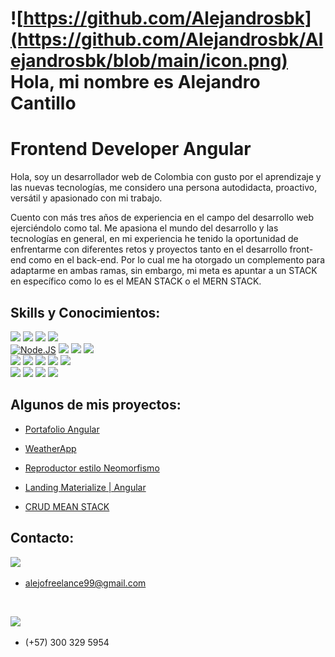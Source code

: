 # ![https://github.com/Alejandrosbk](https://github.com/Alejandrosbk/Alejandrosbk/blob/main/icon.png) Hola, mi nombre es Alejandro Cantillo
# Frontend Developer Angular

Hola, soy un desarrollador web de Colombia con gusto por el aprendizaje y las nuevas tecnologías, me considero una persona autodidacta, proactivo, versátil y apasionado con mi trabajo.

Cuento con más tres años de experiencia en el campo del desarrollo web ejerciéndolo como tal.
Me apasiona el mundo del desarrollo y las tecnologías en general, en mi experiencia he tenido la oportunidad de enfrentarme con diferentes retos y proyectos tanto en el desarrollo front-end como en el back-end. Por lo cual me ha otorgado un complemento para adaptarme en ambas ramas, sin embargo, mi meta es apuntar a un STACK en específico como lo es el MEAN STACK o el MERN STACK.

## Skills y Conocimientos:
[![](https://img.shields.io/badge/Angular-DD0031?style=for-the-badge&logo=angular&logoColor=white)]()
[![](https://img.shields.io/badge/HTML5-E34F26?style=for-the-badge&logo=html5&logoColor=white)]()
[![](https://img.shields.io/badge/CSS-1575F9?&style=for-the-badge&logo=css3&logoColor=white)]()
[![](https://img.shields.io/badge/Bootstrap-563D7C?style=for-the-badge&logo=bootstrap&logoColor=white)]()
</br>
[![Node.JS](https://img.shields.io/badge/Node.JS-339933?style=for-the-badge&logo=node.js&logoColor=101010)]()
[![](https://img.shields.io/badge/JavaScript-F7DF1E?style=for-the-badge&logo=javascript&logoColor=101010)]()
[![](https://img.shields.io/badge/PHP-777BB4?style=for-the-badge&logo=php&logoColor=white)]()
[![](https://img.shields.io/badge/Laravel-FF2D20?style=for-the-badge&logo=laravel&logoColor=white)]()
</br>
[![](https://img.shields.io/badge/VScode-0074C2?&style=for-the-badge&logo=VScode&logoColor=white)]()
[![](https://img.shields.io/badge/GitHub-100000?style=for-the-badge&logo=github&logoColor=white)]()
[![](https://img.shields.io/badge/GitLab-330F63?style=for-the-badge&logo=gitlab&logoColor=white)]()
[![](https://img.shields.io/badge/Windows-0078D6?style=for-the-badge&logo=windows&logoColor=white)]()
[![](https://img.shields.io/badge/iOS-000000?style=for-the-badge&logo=ios&logoColor=white)]()
</br>
[![](https://img.shields.io/badge/MySQL-E34F26?style=for-the-badge&logo=mysql&logoColor=white)]()
[![](https://img.shields.io/badge/MongoDB-47A248?style=for-the-badge&logo=mongodb&logoColor=101010)]()
[![](https://img.shields.io/badge/Firebase-FFCA28?style=for-the-badge&logo=firebase&logoColor=101010)]()
[![](https://img.shields.io/badge/Express-404D59?style=for-the-badge&logo=express&logoColor=white)]()
</br>

## Algunos de mis proyectos:

<ul>
	<li>
		<a href="https://alejandrosbk.github.io/Portafolio-Angular/">
			<p>Portafolio Angular</p>
		</a>
	</li>
	<li>
		<a href="https://alejandrosbk.github.io/WeatherApp/">
			<p>WeatherApp</p>
		</a>
	</li>
	<li>
		<a href="https://alejandrosbk.github.io/Reproductor-Neomorfismo/">
			<p>Reproductor estilo Neomorfismo</p>
		</a>
	</li>
	<li>
		<a href="https://alejandrosbk.github.io/Materialize-Angular/">
			<p>Landing Materialize | Angular</p>
		</a>
	</li>
	<li>
		<a href="https://github.com/Alejandrosbk/CRUD-MEAN-STACK">
			<p>CRUD MEAN STACK</p>
		</a>
	</li>
</ul>

## Contacto:
[![](https://img.shields.io/badge/Gmail-D14836?style=for-the-badge&logo=gmail&logoColor=white)]()
- alejofreelance99@gmail.com

</br>

[![](https://img.shields.io/badge/WhatsApp-25D366?style=for-the-badge&logo=whatsapp&logoColor=white)]()
- (+57) 300 329 5954

